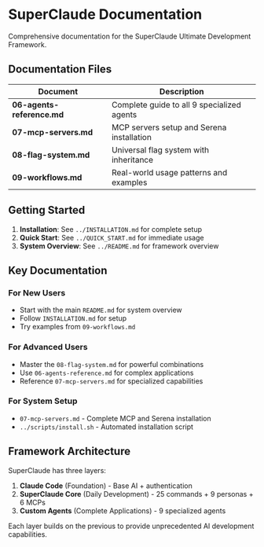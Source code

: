 # SuperClaude Documentation

Comprehensive documentation for the SuperClaude Ultimate Development Framework.

## Documentation Files

| Document | Description |
|----------|-------------|
| **06-agents-reference.md** | Complete guide to all 9 specialized agents |
| **07-mcp-servers.md** | MCP servers setup and Serena installation |
| **08-flag-system.md** | Universal flag system with inheritance |
| **09-workflows.md** | Real-world usage patterns and examples |

## Getting Started

1. **Installation**: See `../INSTALLATION.md` for complete setup
2. **Quick Start**: See `../QUICK_START.md` for immediate usage
3. **System Overview**: See `../README.md` for framework overview

## Key Documentation

### For New Users
- Start with the main `README.md` for system overview
- Follow `INSTALLATION.md` for setup
- Try examples from `09-workflows.md`

### For Advanced Users  
- Master the `08-flag-system.md` for powerful combinations
- Use `06-agents-reference.md` for complex applications
- Reference `07-mcp-servers.md` for specialized capabilities

### For System Setup
- `07-mcp-servers.md` - Complete MCP and Serena installation
- `../scripts/install.sh` - Automated installation script

## Framework Architecture

SuperClaude has three layers:
1. **Claude Code** (Foundation) - Base AI + authentication
2. **SuperClaude Core** (Daily Development) - 25 commands + 9 personas + 6 MCPs  
3. **Custom Agents** (Complete Applications) - 9 specialized agents

Each layer builds on the previous to provide unprecedented AI development capabilities.
